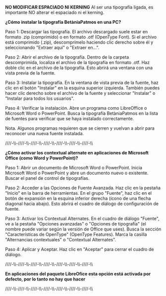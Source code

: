 **NO MODIFICAR ESPACIADO NI KERNING**
Al ser una tipografía ligada, es importante NO alterar el espaciado ni el kerning.

**¿Cómo instalar la tipografía BetàniaPatmos en una PC?**

Paso 1: Descargar las tipografía.
El archivo descargado suele estar en formato .zip (comprimido) o en formato .otf (OpenType Font).
Si el archivo está comprimido (.zip), descomprímelo haciendo clic derecho sobre él y seleccionando "Extraer aquí" o "Extraer en...".

Paso 2: Abrir el archivo de la tipografía.
Dentro de la carpeta descomprimida, localiza el archivo de la tipografía en formato .otf.
Haz doble clic en el archivo de la tipografía. Esto abrirá una ventana con una vista previa de la fuente.

Paso 3: Instalar la tipografía.
En la ventana de vista previa de la fuente, haz clic en el botón "Instalar" en la esquina superior izquierda.
También puedes hacer clic derecho sobre el archivo de la fuente y seleccionar "Instalar" o "Instalar para todos los usuarios".

Paso 4: Verificar la instalación.
Abre un programa como LibreOffice o Microsoft Word o PowerPoint.
Busca la tipografía BetàniaPatmos en la lista de fuentes para verificar que se haya instalado correctamente.

Nota.
Algunos programas requieren que se cierren y vuelvan a abrir para reconocer una nueva fuente instalada.

////-\\\\-////-\\\\-////-\\\\-////-\\\\-////-\\\\-////-\\\\-////-\\\\

**¿Cómo activar los contextual alternate en aplicaciones de Microsoft Office (como Word y PowerPoint)?**

Paso 1: Abrir un documento de Microsoft Word o PowerPoint.
Inicia Microsoft Word o PowerPoint y abre un documento nuevo o existente.
Buscar el panel de control de tipografías.

Paso 2: Acceder a las Opciones de Fuente Avanzada.
Haz clic en la pestaña "Inicio" en la barra de herramientas.
En el grupo "Fuente", haz clic en el botón de expansión en la esquina inferior derecha (ícono de una flecha diagonal hacia abajo). Esto abrirá el cuadro de diálogo de configuración de fuente.

Paso 3: Activar los Contextual Alternates.
En el cuadro de diálogo "Fuente", ve a la pestaña "Opciones avanzadas" o "Opciones de tipografía" (el nombre puede variar según la versión de Office que uses).
Busca la sección "Características de OpenType" (OpenType Features).
Marca la casilla "Alternancias contextuales" o "Contextual Alternates".

Paso 4: Aplicar y Aceptar.
Haz clic en "Aceptar" para cerrar el cuadro de diálogo.

////-\\\\-////-\\\\-////-\\\\-////-\\\\-////-\\\\-////-\\\\-////-\\\\

**En aplicaciones del paquete LibreOfice esta opción está activada por defecto, por lo tanto no hay que hacer**

////-\\\\-////-\\\\-////-\\\\-////-\\\\-////-\\\\-////-\\\\-////-\\\\
